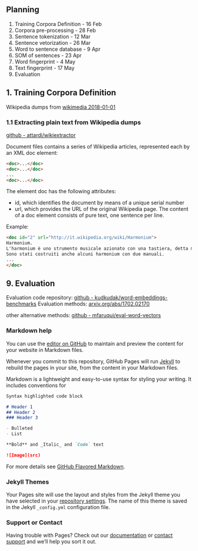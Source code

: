 ## Planning

1. Training Corpora Definition - 16 Feb
2. Corpora pre-processing - 28 Feb
3. Sentence tokenization - 12 Mar
4. Sentence vetorization - 26 Mar
5. Word to sentence database - 9 Apr
6. SOM of sentences - 23 Apr
7. Word fingerprint - 4 May
8. Text fingerprint - 17 May
9. Evaluation


## 1. Training Corpora Definition

Wikipedia dumps from [wikimedia 2018-01-01](https://dumps.wikimedia.org/enwiki/20180101/) 

### 1.1 Extracting plain text from Wikipedia dumps

[github - attardi/wikiextractor](https://github.com/attardi/wikiextractor)

Document files contains a series of Wikipedia articles, represented each by an XML doc element:
```markdown
<doc>...</doc>
<doc>...</doc>
...
<doc>...</doc>
```
The element doc has the following attributes:

- id, which identifies the document by means of a unique serial number
- url, which provides the URL of the original Wikipedia page.
The content of a doc element consists of pure text, one sentence per line.

Example:
```markdown
<doc id="2" url="http://it.wikipedia.org/wiki/Harmonium">
Harmonium.
L'harmonium è uno strumento musicale azionato con una tastiera, detta manuale.
Sono stati costruiti anche alcuni harmonium con due manuali.
...
</doc>
```


## 9. Evaluation

Evaluation code repository: [github - kudkudak/word-embeddings-benchmarks](https://github.com/kudkudak/word-embeddings-benchmarks.git)
Evaluation methods: [arxiv.org/abs/1702.02170](https://arxiv.org/abs/1702.02170)

other alternative methods: [github - mfaruqui/eval-word-vectors](https://github.com/mfaruqui/eval-word-vectors)















### Markdown help

You can use the [editor on GitHub](https://github.com/avsilva/sparse-nlp/edit/master/README.md) to maintain and preview the content for your website in Markdown files.

Whenever you commit to this repository, GitHub Pages will run [Jekyll](https://jekyllrb.com/) to rebuild the pages in your site, from the content in your Markdown files.


Markdown is a lightweight and easy-to-use syntax for styling your writing. It includes conventions for

```markdown
Syntax highlighted code block

# Header 1
## Header 2
### Header 3

- Bulleted
- List

**Bold** and _Italic_ and `Code` text

![Image](src)
```

For more details see [GitHub Flavored Markdown](https://guides.github.com/features/mastering-markdown/).

### Jekyll Themes

Your Pages site will use the layout and styles from the Jekyll theme you have selected in your [repository settings](https://github.com/avsilva/sparse-nlp/settings). The name of this theme is saved in the Jekyll `_config.yml` configuration file.

### Support or Contact

Having trouble with Pages? Check out our [documentation](https://help.github.com/categories/github-pages-basics/) or [contact support](https://github.com/contact) and we’ll help you sort it out.
